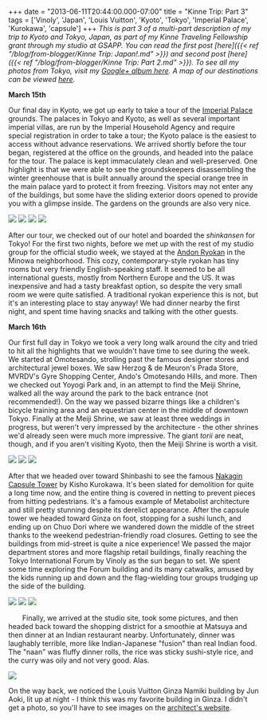 +++
date = "2013-06-11T20:44:00.000-07:00"
title = "Kinne Trip: Part 3"
tags = ['Vinoly', 'Japan', 'Louis Vuitton', 'Kyoto', 'Tokyo', 'Imperial Palace', 'Kurokawa', 'capsule']
+++
*This is part 3 of a multi-part description of my trip to Kyoto and  Tokyo, Japan, as part of my Kinne Traveling Fellowship grant through my  studio at GSAPP.  You can read the first post [here]({{< ref "/blog/from-blogger/Kinne Trip: Japan!.md" >}}) and second post [here]({{< ref "/blog/from-blogger/Kinne Trip: Part 2.md" >}}).* *To see all my photos from Tokyo, visit my [Google+ album here](https://plus.google.com/photos/100923770373915082594/albums/5859035906123059745?authkey=CJLA38HsjZ361QE).  A map of our destinations can be viewed [here](https://maps.google.com/maps/ms?msid=201905433843519722823.0004d7ae9fa7b76b1b582&msa=0&ll=35.670232,139.704037&spn=0.022139,0.049567).*

**March 15th**

Our final day in Kyoto, we got up early to take a tour of the [Imperial Palace](http://en.wikipedia.org/wiki/Kyoto_Imperial_Palace) grounds.  The palaces in Tokyo and Kyoto, as well as several important imperial villas, are run by the Imperial Household Agency and require special registration in order to take a tour; the Kyoto palace is the easiest to access without advance reservations.  We arrived shortly before the tour began, registered at the office on the grounds, and headed into the palace for the tour.  The palace is kept immaculately clean and well-preserved.  One highlight is that we were able to see the groundskeepers disassembling the winter greenhouse that is built annually around the special orange tree in the main palace yard to protect it from freezing.  Visitors may not enter any of the buildings, but some have the sliding exterior doors opened to provide you with a glimpse inside.  The gardens on the grounds are also very nice.

<img src="http://1.bp.blogspot.com/---vul4N5Aeo/UVdn7-aTCpI/AAAAAAAAB_Q/yLkn0EMjpvQ/s1600/IMG_8719.jpg"/>

<img src="http://1.bp.blogspot.com/-kV2aCM50YZA/UVdn8x51pOI/AAAAAAAAB_Y/HTiek9hzvDA/s1600/IMG_8738.jpg"/>

<img src="http://4.bp.blogspot.com/-51CCLBDUIRM/UVdn-AUAGjI/AAAAAAAAB_o/XieVuXqJ5Is/s1600/IMG_8762.jpg"/>

<img src="http://3.bp.blogspot.com/-FUNyL44DUEo/UVdn-zwECGI/AAAAAAAAB_w/858QzC3iCvc/s1600/IMG_8768.jpg"/>

After our tour, we checked out of our hotel and boarded the *shinkansen* for Tokyo!  For the first two nights, before we met up with the rest of my studio group for the official studio week, we stayed at the [Andon Ryokan](http://www.andon.co.jp/) in the Minowa neighborhood.  This cozy, contemporary-style ryokan has tiny rooms but very friendly English-speaking staff.  It seemed to be all international guests, mostly from Northern Europe and the US.  It was inexpensive and had a tasty breakfast option, so despite the very small room we were quite satisfied.  A traditional ryokan experience this is not, but it's an interesting place to stay anyway!  We had dinner nearby the first night, and spent time having snacks and talking with the other guests.

**March 16th**

Our first full day in Tokyo we took a very long walk around the city and tried to hit all the highlights that we wouldn't have time to see during the week.  We started at Omotesando, strolling past the famous designer stores and architectural jewel boxes.  We saw Herzog & de Meuron's Prada Store, MVRDV's Gyre Shopping Center, Ando's Omotesando Hills, and more.  Then we checked out Yoyogi Park and, in an attempt to find the Meiji Shrine, walked all the way around the park to the back entrance (not recommended!).  On the way we passed bizarre things like a children's bicycle training area and an equestrian center in the middle of downtown Tokyo.  Finally at the Meiji Shrine, we saw at least three weddings in progress, but weren't very impressed by the architecture - the other shrines we'd already seen were much more impressive.  The giant *torii* are neat, though, and if you aren't visiting Kyoto, then the Meiji Shrine is worth a visit.

<img src="http://3.bp.blogspot.com/-fh-wMvA_LFs/UbfrC7gBVCI/AAAAAAAACQI/tCpKaHiLLbU/s1600/IMG_8788.jpg"/>

<img src="http://4.bp.blogspot.com/-QVrMxtfT8jU/UbfrDvuE7YI/AAAAAAAACQU/4L8FrrFTCs4/s1600/IMG_8806.jpg"/>

<img src="http://1.bp.blogspot.com/-GJwu2DSBfX8/UbfrEovT35I/AAAAAAAACQk/DSVKS5tcJ9Y/s1600/IMG_8822.jpg"/>

After that we headed over toward Shinbashi to see the famous [Nakagin Capsule Tower](http://en.wikipedia.org/wiki/Capsule_Tower) by Kisho Kurokawa.  It's been slated for demolition for quite a long time now, and the entire thing is covered in netting to prevent pieces from hitting pedestrians.  It's a famous example of Metabolist architecture and still pretty stunning despite its derelict appearance.  After the capsule tower we headed toward Ginza on foot, stopping for a sushi lunch, and ending up on Chuo Dori where we wandered down the middle of the street thanks to the weekend pedestrian-friendly road closures.  Getting to see the buildings from mid-street is quite a nice experience!  We passed the major department stores and more flagship retail buildings, finally reaching the Tokyo International Forum by Vinoly as the sun began to set.  We spent some time exploring the Forum building and its many catwalks, amused by the kids running up and down and the flag-wielding tour groups trudging up the side of the building.

<img src="http://2.bp.blogspot.com/-y6HLiKm_Smk/UbfrFYq6nPI/AAAAAAAACQ0/-HM2grWSxms/s1600/IMG_8842.jpg"/>

<img src="http://1.bp.blogspot.com/-U31oLxG3L6M/UbfrGTPO3mI/AAAAAAAACRM/5oCiJ0e8D3k/s1600/IMG_8848.jpg"/>

<img src="http://1.bp.blogspot.com/-rHA5jzhnLfU/UbfrGxs-1xI/AAAAAAAACRU/RKGXUsqOU3o/s1600/IMG_8879.jpg"/>

<a href="http://1.bp.blogspot.com/-txyP21pScAE/UbfrHjzpwjI/AAAAAAAACRk/uKNdiNsxEu4/s1600/IMG_8887.jpg" imageanchor="1" style="margin-left: 1em; margin-right: 1em;"></a>Finally, we arrived at the studio site, took some pictures, and then headed back toward the shopping district for a smoothie at Matsuya and then dinner at an Indian restaurant nearby.  Unfortunately, dinner was laughably terrible, more like Indian-Japanese "fusion" than real Indian food.  The "naan" was fluffy dinner rolls, the rice was sticky sushi-style rice, and the curry was oily and not very good.  Alas.

<img src="http://1.bp.blogspot.com/-txyP21pScAE/UbfrHjzpwjI/AAAAAAAACRk/uKNdiNsxEu4/s1600/IMG_8887.jpg"/>

On the way back, we noticed the Louis Vuitton Ginza Namiki building by Jun Aoki, lit up at night - I think this was my favorite building in Ginza.  I didn't get a photo, so you'll have to see images on the [architect's website](http://www.aokijun.com/en/works/047/).
